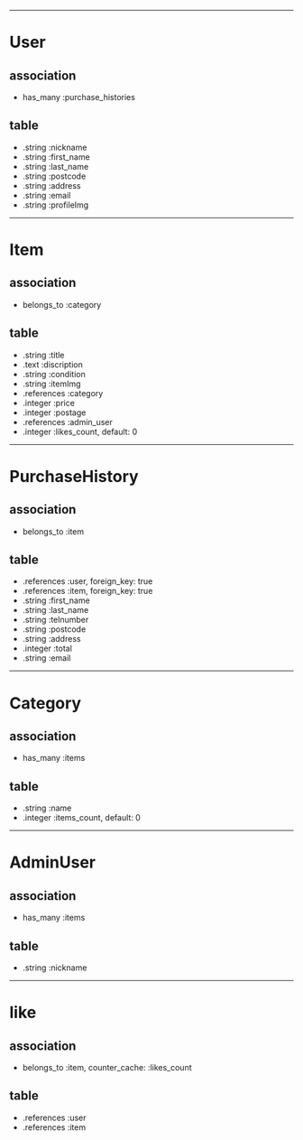 <!-- #モデル名

##アソシエーション
 -アソシエーションの記述
 -アソシエーションの記述

##テーブル名

-.型 :カラム名
-.型 :カラム名
 -->
-----------
# User
## association

- has_many :purchase_histories

## table

- .string :nickname
- .string :first_name
- .string :last_name
- .string :postcode
- .string :address
- .string :email
- .string :profileImg

-----------
# Item
## association

- belongs_to :category

## table

- .string :title
- .text :discription
- .string :condition
- .string :itemImg
- .references :category
- .integer :price
- .integer :postage
- .references :admin_user
- .integer :likes_count, default: 0


-----------
# PurchaseHistory
## association

- belongs_to :item

## table

- .references :user, foreign_key: true
- .references :item, foreign_key: true
- .string :first_name
- .string :last_name
- .string :telnumber
- .string :postcode
- .string :address
- .integer :total
- .string :email

-----------
# Category
## association

- has_many :items

## table

- .string :name
- .integer :items_count, default: 0

-----------
# AdminUser
## association

- has_many :items

## table

- .string :nickname

-----------
# like
## association

- belongs_to :item, counter_cache: :likes_count

## table

- .references :user
- .references :item
